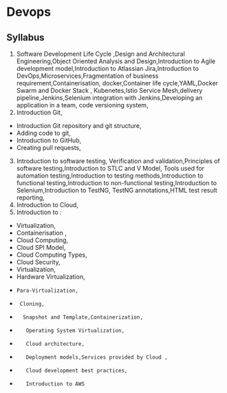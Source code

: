 # Devops

## Syllabus

1. Software Development Life Cycle ,Design and Architectural Engineering,Object Oriented Analysis and Design,Introduction to Agile development model,Introduction to Atlassian Jira,Introduction to DevOps,Microservices,Fragmentation of business requirement,Containerisation, docker,Container life cycle,YAML,Docker Swarm and Docker Stack , Kubenetes,Istio Service Mesh,delivery pipeline,Jenkins,Selenium integration with Jenkins,Developing an application in a team, code versioning system,
2.   Introduction Git,
- Introduction Git repository and git structure,
- Adding code to git,
- Introduction to GitHub,
- Creating pull requests,
3.  Introduction to software testing, Verification and validation,Principles of software testing,Introduction to STLC and V Model, Tools used for automation testing,Introduction to testing methods,Introduction to functional testing,Introduction to non-functional testing,Introduction to Selenium,Introduction to TestNG, TestNG annotations,HTML test result reporting,
4.   Introduction to Cloud,
1.  Introduction to : 
- Virtualization,
- Containerisation ,
- Cloud Computing,
-  Cloud SPI Model,
-   Cloud Computing Types,
-    Cloud Security,
-    Virtualization, 
-    Hardware Virtualization,
-     Para-Virtualization,
-      Cloning,
-       Snapshot and Template,Containerization,
-        Operating System Virtualization,
-        Cloud architecture,
-        Deployment models,Services provided by Cloud ,
-        Cloud development best practices,
-        Introduction to AWS